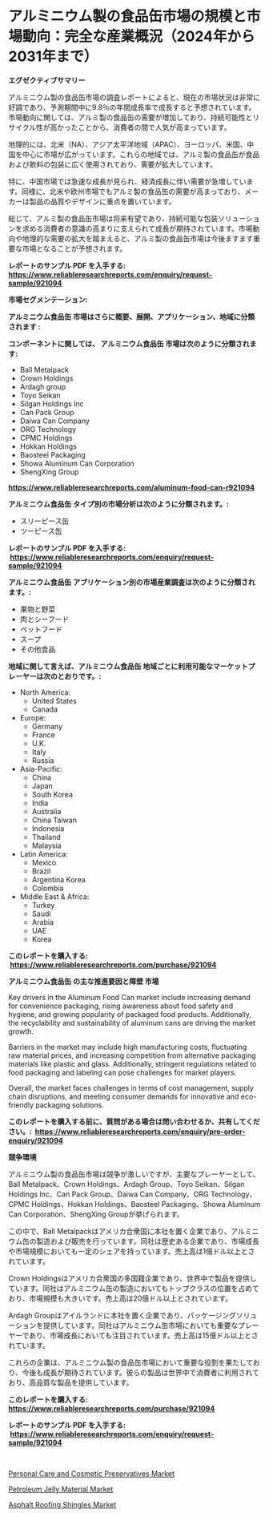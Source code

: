 <p><h1>アルミニウム製の食品缶市場の規模と市場動向：完全な産業概況（2024年から2031年まで）</h1></p><p><strong>エグゼクティブサマリー</strong></p>
<p><p>アルミニウム製の食品缶市場の調査レポートによると、現在の市場状況は非常に好調であり、予測期間中に9.8％の年間成長率で成長すると予想されています。市場動向に関しては、アルミ製の食品缶の需要が増加しており、持続可能性とリサイクル性が高かったことから、消費者の間で人気が高まっています。</p><p>地理的には、北米（NA）、アジア太平洋地域（APAC）、ヨーロッパ、米国、中国を中心に市場が広がっています。これらの地域では、アルミ製の食品缶が食品および飲料の包装に広く使用されており、需要が拡大しています。</p><p>特に、中国市場では急速な成長が見られ、経済成長に伴い需要が急増しています。同様に、北米や欧州市場でもアルミ製の食品缶の需要が高まっており、メーカーは製品の品質やデザインに重点を置いています。</p><p>総じて、アルミ製の食品缶市場は将来有望であり、持続可能な包装ソリューションを求める消費者の意識の高まりに支えられて成長が期待されています。市場動向や地理的な需要の拡大を踏まえると、アルミ製の食品缶市場は今後ますます重要な市場となることが予想されます。</p></p>
<p><strong>レポートのサンプル PDF を入手する: <a href="https://www.reliableresearchreports.com/enquiry/request-sample/921094">https://www.reliableresearchreports.com/enquiry/request-sample/921094</a></strong></p>
<p><strong>市場セグメンテーション:</strong></p>
<p><strong> アルミニウム食品缶 市場はさらに概要、展開、アプリケーション、地域に分類されます :</strong></p>
<p><strong>コンポーネントに関しては、 アルミニウム食品缶 市場は次のように分類されます: &nbsp;</strong></p>
<p><ul><li>Ball Metalpack</li><li>Crown Holdings</li><li>Ardagh group</li><li>Toyo Seikan</li><li>Silgan Holdings Inc</li><li>Can Pack Group</li><li>Daiwa Can Company</li><li>ORG Technology</li><li>CPMC Holdings</li><li>Hokkan Holdings</li><li>Baosteel Packaging</li><li>Showa Aluminum Can Corporation</li><li>ShengXing Group</li></ul></p>
<p><strong><a href="https://www.reliableresearchreports.com/aluminum-food-can-r921094">https://www.reliableresearchreports.com/aluminum-food-can-r921094</a></strong></p>
<p><strong> アルミニウム食品缶 タイプ別の市場分析は次のように分類されます。:</strong></p>
<p><ul><li>スリーピース缶</li><li>ツーピース缶</li></ul></p>
<p><strong>レポートのサンプル PDF を入手する: &nbsp;<a href="https://www.reliableresearchreports.com/enquiry/request-sample/921094">https://www.reliableresearchreports.com/enquiry/request-sample/921094</a></strong></p>
<p><strong> アルミニウム食品缶 アプリケーション別の市場産業調査は次のように分類されます。:</strong></p>
<p><ul><li>果物と野菜</li><li>肉とシーフード</li><li>ペットフード</li><li>スープ</li><li>その他食品</li></ul></p>
<p><strong>地域に関して言えば、アルミニウム食品缶 地域ごとに利用可能なマーケットプレーヤーは次のとおりです。:</strong></p>
<p><ul>
    <li>
        North America:
        <ul>
            <li>United States</li>
            <li>Canada</li>
        </ul>
    </li>
    <li>
        Europe:
        <ul>
            <li>Germany</li>
            <li>France</li>
            <li>U.K.</li>
            <li>Italy</li>
            <li>Russia</li>
        </ul>
    </li>
    <li>
        Asia-Pacific:
        <ul>
            <li>China</li>
            <li>Japan</li>
            <li>South Korea</li>
            <li>India</li>
            <li>Australia</li>
            <li>China Taiwan</li>
            <li>Indonesia</li>
            <li>Thailand</li>
            <li>Malaysia</li>
        </ul>
    </li>
    <li>
        Latin America:
        <ul>
            <li>Mexico</li>
            <li>Brazil</li>
            <li>Argentina Korea</li>
            <li>Colombia</li>
        </ul>
    </li>
    <li>
        Middle East & Africa:
        <ul>
            <li>Turkey</li>
            <li>Saudi</li>
            <li>Arabia</li>
            <li>UAE</li>
            <li>Korea</li>
        </ul>
    </li>
    </ul></p>
<p><strong>このレポートを購入する: &nbsp;<a href="https://www.reliableresearchreports.com/purchase/921094">https://www.reliableresearchreports.com/purchase/921094</a></strong></p>
<p><strong>アルミニウム食品缶 の主な推進要因と障壁 市場</strong></p>
<p><p>Key drivers in the Aluminum Food Can market include increasing demand for convenience packaging, rising awareness about food safety and hygiene, and growing popularity of packaged food products. Additionally, the recyclability and sustainability of aluminum cans are driving the market growth.</p><p>Barriers in the market may include high manufacturing costs, fluctuating raw material prices, and increasing competition from alternative packaging materials like plastic and glass. Additionally, stringent regulations related to food packaging and labeling can pose challenges for market players.</p><p>Overall, the market faces challenges in terms of cost management, supply chain disruptions, and meeting consumer demands for innovative and eco-friendly packaging solutions.</p></p>
<p><strong>このレポートを購入する前に、質問がある場合は問い合わせるか、共有してください。:&nbsp; <a href="https://www.reliableresearchreports.com/enquiry/pre-order-enquiry/921094">https://www.reliableresearchreports.com/enquiry/pre-order-enquiry/921094</a></strong></p>
<p><strong>競争環境</strong></p>
<p><p>アルミニウム製の食品缶市場は競争が激しいですが、主要なプレーヤーとして、Ball Metalpack、Crown Holdings、Ardagh Group、Toyo Seikan、Silgan Holdings Inc、Can Pack Group、Daiwa Can Company、ORG Technology、CPMC Holdings、Hokkan Holdings、Baosteel Packaging、Showa Aluminum Can Corporation、ShengXing Groupが挙げられます。</p><p>この中で、Ball Metalpackはアメリカ合衆国に本社を置く企業であり、アルミニウム缶の製造および販売を行っています。同社は歴史ある企業であり、市場成長や市場規模においても一定のシェアを持っています。売上高は1億ドル以上とされています。</p><p>Crown Holdingsはアメリカ合衆国の多国籍企業であり、世界中で製品を提供しています。同社はアルミニウム缶の製造においてもトップクラスの位置を占めており、市場規模も大きいです。売上高は20億ドル以上とされています。</p><p>Ardagh Groupはアイルランドに本社を置く企業であり、パッケージングソリューションを提供しています。同社はアルミニウム缶市場においても重要なプレーヤーであり、市場成長においても注目されています。売上高は15億ドル以上とされています。</p><p>これらの企業は、アルミニウム製の食品缶市場において重要な役割を果たしており、今後も成長が期待されています。彼らの製品は世界中で消費者に利用されており、高品質な製品を提供しています。</p></p>
<p><strong>このレポートを購入する: &nbsp; <a href="https://www.reliableresearchreports.com/purchase/921094">https://www.reliableresearchreports.com/purchase/921094</a></strong></p>
<p><strong>レポートのサンプル PDF を入手する: &nbsp;<a href="https://www.reliableresearchreports.com/enquiry/request-sample/921094">https://www.reliableresearchreports.com/enquiry/request-sample/921094</a></strong><strong></strong></p>
<p>&nbsp;</p>
<p><p><a href="https://sore-arch-6db.notion.site/Personal-Care-and-Cosmetic-Preservatives-Market-Analysis-and-Market-Size-Global-Industry-Overview--b2cc56b46a3b407597e34b5b88b9f804">Personal Care and Cosmetic Preservatives Market</a></p><p><a href="https://funky-papaya-cf4.notion.site/Petroleum-Jelly-Material-Market-Size-Growing-and-Forecasted-for-period-from-2024-2031-and-provides-147682317423430ea6dd5a4c02a04a4f">Petroleum Jelly Material Market</a></p><p><a href="https://confirmed-shield-e13.notion.site/Asphalt-Roofing-Shingles-Market-Dynamics-2024-2031-Also-about-Its-Market-Trends-Projections-and-O-82588b857b434d7d8fd78e0e80fae3a7">Asphalt Roofing Shingles Market</a></p></p>